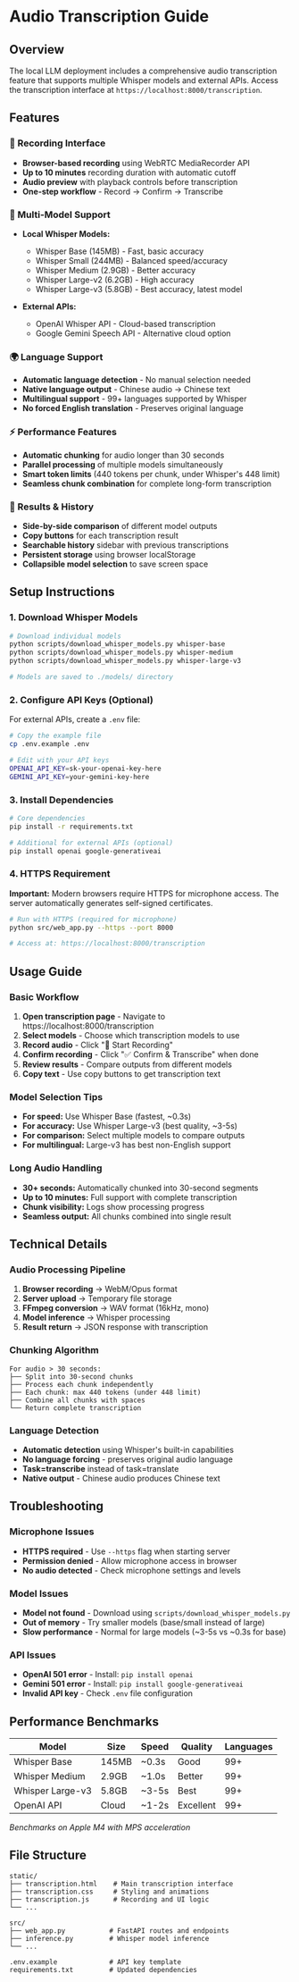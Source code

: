 # Audio Transcription Guide

## Overview

The local LLM deployment includes a comprehensive audio transcription feature that supports multiple Whisper models and external APIs. Access the transcription interface at `https://localhost:8000/transcription`.

## Features

### 🎤 Recording Interface
- **Browser-based recording** using WebRTC MediaRecorder API
- **Up to 10 minutes** recording duration with automatic cutoff
- **Audio preview** with playback controls before transcription
- **One-step workflow** - Record → Confirm → Transcribe

### 🤖 Multi-Model Support
- **Local Whisper Models:**
  - Whisper Base (145MB) - Fast, basic accuracy
  - Whisper Small (244MB) - Balanced speed/accuracy  
  - Whisper Medium (2.9GB) - Better accuracy
  - Whisper Large-v2 (6.2GB) - High accuracy
  - Whisper Large-v3 (5.8GB) - Best accuracy, latest model

- **External APIs:**
  - OpenAI Whisper API - Cloud-based transcription
  - Google Gemini Speech API - Alternative cloud option

### 🌍 Language Support
- **Automatic language detection** - No manual selection needed
- **Native language output** - Chinese audio → Chinese text
- **Multilingual support** - 99+ languages supported by Whisper
- **No forced English translation** - Preserves original language

### ⚡ Performance Features
- **Automatic chunking** for audio longer than 30 seconds
- **Parallel processing** of multiple models simultaneously
- **Smart token limits** (440 tokens per chunk, under Whisper's 448 limit)
- **Seamless chunk combination** for complete long-form transcription

### 📝 Results & History
- **Side-by-side comparison** of different model outputs
- **Copy buttons** for each transcription result
- **Searchable history** sidebar with previous transcriptions
- **Persistent storage** using browser localStorage
- **Collapsible model selection** to save screen space

## Setup Instructions

### 1. Download Whisper Models

```bash
# Download individual models
python scripts/download_whisper_models.py whisper-base
python scripts/download_whisper_models.py whisper-medium  
python scripts/download_whisper_models.py whisper-large-v3

# Models are saved to ./models/ directory
```

### 2. Configure API Keys (Optional)

For external APIs, create a `.env` file:

```bash
# Copy the example file
cp .env.example .env

# Edit with your API keys
OPENAI_API_KEY=sk-your-openai-key-here
GEMINI_API_KEY=your-gemini-key-here
```

### 3. Install Dependencies

```bash
# Core dependencies
pip install -r requirements.txt

# Additional for external APIs (optional)
pip install openai google-generativeai
```

### 4. HTTPS Requirement

**Important:** Modern browsers require HTTPS for microphone access. The server automatically generates self-signed certificates.

```bash
# Run with HTTPS (required for microphone)
python src/web_app.py --https --port 8000

# Access at: https://localhost:8000/transcription
```

## Usage Guide

### Basic Workflow
1. **Open transcription page** - Navigate to https://localhost:8000/transcription
2. **Select models** - Choose which transcription models to use
3. **Record audio** - Click "🎤 Start Recording"
4. **Confirm recording** - Click "✅ Confirm & Transcribe" when done
5. **Review results** - Compare outputs from different models
6. **Copy text** - Use copy buttons to get transcription text

### Model Selection Tips
- **For speed:** Use Whisper Base (fastest, ~0.3s)
- **For accuracy:** Use Whisper Large-v3 (best quality, ~3-5s)
- **For comparison:** Select multiple models to compare outputs
- **For multilingual:** Large-v3 has best non-English support

### Long Audio Handling
- **30+ seconds:** Automatically chunked into 30-second segments
- **Up to 10 minutes:** Full support with complete transcription
- **Chunk visibility:** Logs show processing progress
- **Seamless output:** All chunks combined into single result

## Technical Details

### Audio Processing Pipeline
1. **Browser recording** → WebM/Opus format
2. **Server upload** → Temporary file storage  
3. **FFmpeg conversion** → WAV format (16kHz, mono)
4. **Model inference** → Whisper processing
5. **Result return** → JSON response with transcription

### Chunking Algorithm
```
For audio > 30 seconds:
├── Split into 30-second chunks
├── Process each chunk independently  
├── Each chunk: max 440 tokens (under 448 limit)
├── Combine all chunks with spaces
└── Return complete transcription
```

### Language Detection
- **Automatic detection** using Whisper's built-in capabilities
- **No language forcing** - preserves original audio language
- **Task=transcribe** instead of task=translate
- **Native output** - Chinese audio produces Chinese text

## Troubleshooting

### Microphone Issues
- **HTTPS required** - Use `--https` flag when starting server
- **Permission denied** - Allow microphone access in browser
- **No audio detected** - Check microphone settings and levels

### Model Issues
- **Model not found** - Download using `scripts/download_whisper_models.py`
- **Out of memory** - Try smaller models (base/small instead of large)
- **Slow performance** - Normal for large models (~3-5s vs ~0.3s for base)

### API Issues  
- **OpenAI 501 error** - Install: `pip install openai`
- **Gemini 501 error** - Install: `pip install google-generativeai`
- **Invalid API key** - Check `.env` file configuration

## Performance Benchmarks

| Model | Size | Speed | Quality | Languages |
|-------|------|-------|---------|-----------|
| Whisper Base | 145MB | ~0.3s | Good | 99+ |
| Whisper Medium | 2.9GB | ~1.0s | Better | 99+ |
| Whisper Large-v3 | 5.8GB | ~3-5s | Best | 99+ |
| OpenAI API | Cloud | ~1-2s | Excellent | 99+ |

*Benchmarks on Apple M4 with MPS acceleration*

## File Structure

```
static/
├── transcription.html    # Main transcription interface
├── transcription.css     # Styling and animations  
├── transcription.js      # Recording and UI logic
└── ...

src/
├── web_app.py           # FastAPI routes and endpoints
├── inference.py         # Whisper model inference
└── ...

.env.example             # API key template
requirements.txt         # Updated dependencies
```